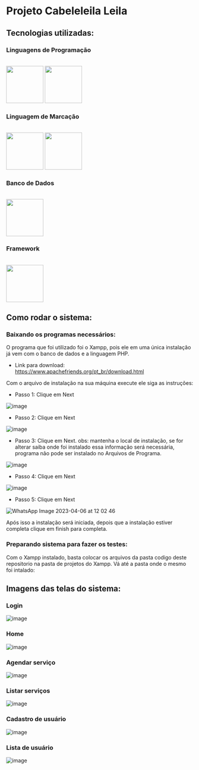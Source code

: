 # Projeto Cabeleleila Leila
## Tecnologias utilizadas:
### Linguagens de Programação
<div style="display: inline_block"><br>
  <img height="100em" src="https://cdn.jsdelivr.net/gh/devicons/devicon/icons/javascript/javascript-original.svg" />
  <img height="100em" src="https://cdn.jsdelivr.net/gh/devicons/devicon/icons/php/php-original.svg" />
</div>

### Linguagem de Marcação
<div style="display: inline_block"><br>
  <img height="100em" src="https://cdn.jsdelivr.net/gh/devicons/devicon/icons/html5/html5-original-wordmark.svg" />
  <img height="100em" src="https://cdn.jsdelivr.net/gh/devicons/devicon/icons/css3/css3-original-wordmark.svg" />
</div>

### Banco de Dados
<div style="display: inline_block"><br>
  <img height="100em" src="https://cdn.jsdelivr.net/gh/devicons/devicon/icons/mysql/mysql-original-wordmark.svg" />
</div>

### Framework
<div style="display: inline_block"><br>
  <img height="100em" src="https://cdn.jsdelivr.net/gh/devicons/devicon/icons/bootstrap/bootstrap-original-wordmark.svg" />
</div>

## Como rodar o sistema:
### Baixando os programas necessários:
O programa que foi utilizado foi o Xampp, pois ele em uma única instalação já vem com o banco de dados e a linguagem PHP.
- Link para download: https://www.apachefriends.org/pt_br/download.html

Com o arquivo de instalação na sua máquina execute ele siga as instruções:
- Passo 1: Clique em Next

![image](https://user-images.githubusercontent.com/106490786/230416167-af45bb06-f987-4b5f-9fd2-ebf14001c8e0.png)

- Passo 2: Clique em Next

![image](https://user-images.githubusercontent.com/106490786/230416815-d2908f8b-99f2-4524-92a9-7d84a8192c5c.png)

- Passo 3: Clique em Next. obs: mantenha o local de instalação, se for alterar saiba onde foi instalado essa informação será necessária, programa não pode ser instalado no Arquivos de Programa.

![image](https://user-images.githubusercontent.com/106490786/230417234-80033de3-47ac-492c-836e-ef2b1448cf48.png)

- Passo 4: Clique em Next

![image](https://user-images.githubusercontent.com/106490786/230417515-42326a18-be18-4251-bde3-e34e07d01f81.png)

- Passo 5: Clique em Next

![WhatsApp Image 2023-04-06 at 12 02 46](https://user-images.githubusercontent.com/106490786/230420108-355ed0ef-5d7a-447c-b839-84df2c372e39.jpeg)


Após isso a instalação será iniciada, depois que a instalação estiver completa clique em finish para completa.

### Preparando sistema para fazer os testes: 
Com o Xampp instalado, basta colocar os arquivos da pasta codigo deste repositorio na pasta de projetos do Xampp. Vá até a pasta onde o mesmo foi intalado: 



## Imagens das telas do sistema: 
### Login
![image](https://user-images.githubusercontent.com/106490786/230398393-4652d3e6-7196-45ed-8886-5822e31735b7.png)
### Home
![image](https://user-images.githubusercontent.com/106490786/230397110-85ab08d9-ceed-441e-9939-fd13a11182c6.png)
### Agendar serviço
![image](https://user-images.githubusercontent.com/106490786/230397187-603447fb-74e2-424a-8e52-c763ee7530e9.png)
### Listar serviços
![image](https://user-images.githubusercontent.com/106490786/230397240-d60dda6a-43b1-45ce-b33a-fe1b64cee7ff.png)
### Cadastro de usuário
![image](https://user-images.githubusercontent.com/106490786/230397306-638f7e88-4378-48c9-b965-d5b76b3a50b6.png)
### Lista de usuário
![image](https://user-images.githubusercontent.com/106490786/230397362-0a0b3173-82bb-4c93-8e82-7b9d6882919f.png)


